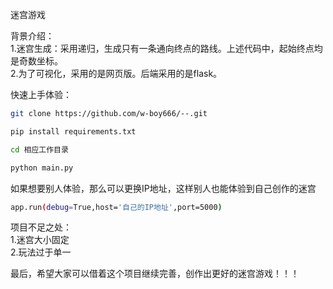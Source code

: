 迷宫游戏  
  
背景介绍：  
1.迷宫生成：采用递归，生成只有一条通向终点的路线。上述代码中，起始终点均是奇数坐标。  
2.为了可视化，采用的是网页版。后端采用的是flask。  
  
快速上手体验：
```Bash
git clone https://github.com/w-boy666/--.git
```
```Bash
pip install requirements.txt
```
```Bash
cd 相应工作目录
```
```Bash
python main.py
```
如果想要别人体验，那么可以更换IP地址，这样别人也能体验到自己创作的迷宫
```Bash
app.run(debug=True,host='自己的IP地址',port=5000)
```

项目不足之处：  
1.迷宫大小固定  
2.玩法过于单一  

最后，希望大家可以借着这个项目继续完善，创作出更好的迷宫游戏！！！
